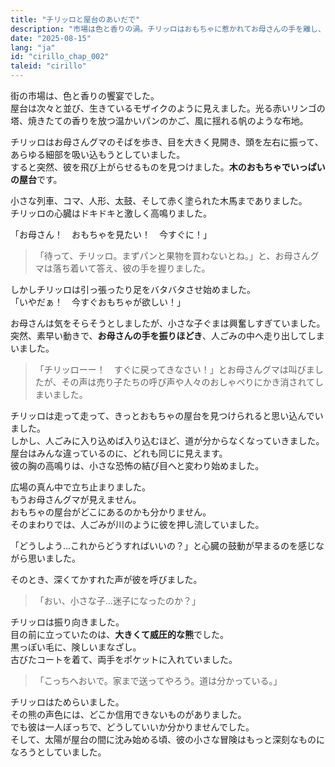 ```yaml
---
title: "チリッロと屋台のあいだで"
description: "市場は色と香りの渦。チリッロはおもちゃに惹かれてお母さんの手を離し、人ごみに迷い込んでしまう。そこで出会ったのは、どこか愛想のない大きな熊だった。"
date: "2025-08-15"
lang: "ja"
id: "cirillo_chap_002"
taleid: "cirillo"
---
```


街の市場は、色と香りの饗宴でした。  
屋台は次々と並び、生きているモザイクのように見えました。光る赤いリンゴの塔、焼きたての香りを放つ温かいパンのかご、風に揺れる帆のような布地。

チリッロはお母さんグマのそばを歩き、目を大きく見開き、頭を左右に振って、あらゆる細部を吸い込もうとしていました。  
すると突然、彼を飛び上がらせるものを見つけました。**木のおもちゃでいっぱいの屋台**です。

小さな列車、コマ、人形、太鼓、そして赤く塗られた木馬までありました。  
チリッロの心臓はドキドキと激しく高鳴りました。

「お母さん！　おもちゃを見たい！　今すぐに！」

> 「待って、チリッロ。まずパンと果物を買わないとね。」と、お母さんグマは落ち着いて答え、彼の手を握りました。

しかしチリッロは引っ張ったり足をバタバタさせ始めました。  
「いやだぁ！　今すぐおもちゃが欲しい！」

お母さんは気をそらそうとしましたが、小さな子ぐまは興奮しすぎていました。  
突然、素早い動きで、**お母さんの手を振りほどき**、人ごみの中へ走り出してしまいました。

> 「チリッローー！　すぐに戻ってきなさい！」とお母さんグマは叫びましたが、その声は売り子たちの呼び声や人々のおしゃべりにかき消されてしまいました。

チリッロは走って走って、きっとおもちゃの屋台を見つけられると思い込んでいました。  
しかし、人ごみに入り込めば入り込むほど、道が分からなくなっていきました。  
屋台はみんな違っているのに、どれも同じに見えます。  
彼の胸の高鳴りは、小さな恐怖の結び目へと変わり始めました。

広場の真ん中で立ち止まりました。  
もうお母さんグマが見えません。  
おもちゃの屋台がどこにあるのかも分かりません。  
そのまわりでは、人ごみが川のように彼を押し流していました。

「どうしよう…これからどうすればいいの？」と心臓の鼓動が早まるのを感じながら思いました。

そのとき、深くてかすれた声が彼を呼びました。  
> 「おい、小さな子…迷子になったのか？」

チリッロは振り向きました。  
目の前に立っていたのは、**大きくて威圧的な熊**でした。  
黒っぽい毛に、険しいまなざし。  
古びたコートを着て、両手をポケットに入れていました。

> 「こっちへおいで。家まで送ってやろう。道は分かっている。」

チリッロはためらいました。  
その熊の声色には、どこか信用できないものがありました。  
でも彼は一人ぼっちで、どうしていいか分かりませんでした。  
そして、太陽が屋台の間に沈み始める頃、彼の小さな冒険はもっと深刻なものになろうとしていました。


